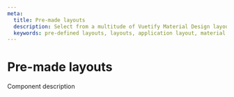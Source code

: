 ```yaml
---
meta:
  title: Pre-made layouts
  description: Select from a multitude of Vuetify Material Design layouts built to help kickstart your application.
  keywords: pre-defined layouts, layouts, application layout, material design layouts
---
```


# Pre-made layouts
Component description

<entry-ad />

<backmatter />
